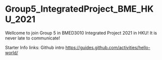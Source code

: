 # Group5_IntegratedProject_BME_HKU_2021
Wellcome to join Group 5 in BMED3010 Integrated Project 2021 in HKU! It is never late to communicate!

Starter Info links: 
Github intro https://guides.github.com/activities/hello-world/
